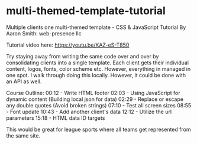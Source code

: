 # multi-themed-template-tutorial
Multiple clients one multi-themed template - CSS &amp; JavaScript Tutorial By Aaron Smith: web-presence llc


Tutorial video here: https://youtu.be/KAZ-eS-T850

Try staying away from writing the same code over and over by consolidating clients into a single template. Each client gets their individual content, logos, fonts, color scheme etc. However, everything in managed in one spot. I walk through doing this locally. However, it could be done with an API as well.

Course Outline:
00:12 - Write HTML footer
02:03 - Using JavaScript for dynamic content (Building local json for data)
02:29 - Replace or escape any double quotes (Avoid broken strings)
07:10 - Test all screen sizes 
08:55 - Font update 
10:43 - Add another client's data
12:12 - Utilize the url parameters
15:18 - HTML data ID targets

This would be great for league sports where all teams get represented from the same site.
